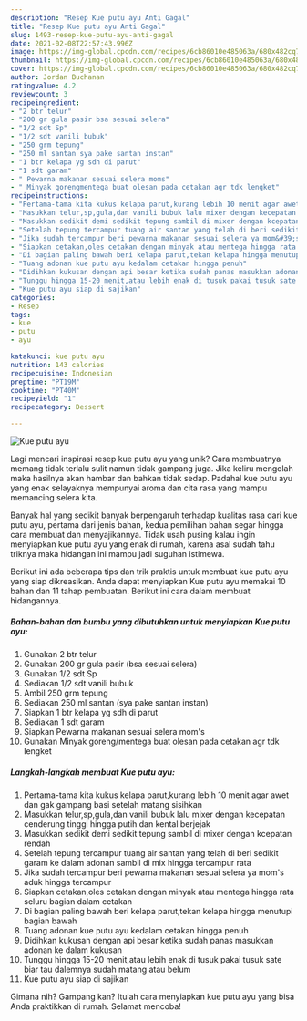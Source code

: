 ```yaml
---
description: "Resep Kue putu ayu Anti Gagal"
title: "Resep Kue putu ayu Anti Gagal"
slug: 1493-resep-kue-putu-ayu-anti-gagal
date: 2021-02-08T22:57:43.996Z
image: https://img-global.cpcdn.com/recipes/6cb86010e485063a/680x482cq70/kue-putu-ayu-foto-resep-utama.jpg
thumbnail: https://img-global.cpcdn.com/recipes/6cb86010e485063a/680x482cq70/kue-putu-ayu-foto-resep-utama.jpg
cover: https://img-global.cpcdn.com/recipes/6cb86010e485063a/680x482cq70/kue-putu-ayu-foto-resep-utama.jpg
author: Jordan Buchanan
ratingvalue: 4.2
reviewcount: 3
recipeingredient:
- "2 btr telur"
- "200 gr gula pasir bsa sesuai selera"
- "1/2 sdt Sp"
- "1/2 sdt vanili bubuk"
- "250 grm tepung"
- "250 ml santan sya pake santan instan"
- "1 btr kelapa yg sdh di parut"
- "1 sdt garam"
- " Pewarna makanan sesuai selera moms"
- " Minyak gorengmentega buat olesan pada cetakan agr tdk lengket"
recipeinstructions:
- "Pertama-tama kita kukus kelapa parut,kurang lebih 10 menit agar awet dan gak gampang basi setelah matang sisihkan"
- "Masukkan telur,sp,gula,dan vanili bubuk lalu mixer dengan kecepatan cenderung tinggi hingga putih dan kental berjejak"
- "Masukkan sedikit demi sedikit tepung sambil di mixer dengan kcepatan rendah"
- "Setelah tepung tercampur tuang air santan yang telah di beri sedikit garam ke dalam adonan sambil di mix hingga tercampur rata"
- "Jika sudah tercampur beri pewarna makanan sesuai selera ya mom&#39;s aduk hingga tercampur"
- "Siapkan cetakan,oles cetakan dengan minyak atau mentega hingga rata seluru bagian dalam cetakan"
- "Di bagian paling bawah beri kelapa parut,tekan kelapa hingga menutupi bagian bawah"
- "Tuang adonan kue putu ayu kedalam cetakan hingga penuh"
- "Didihkan kukusan dengan api besar ketika sudah panas masukkan adonan ke dalam kukusan"
- "Tunggu hingga 15-20 menit,atau lebih enak di tusuk pakai tusuk sate biar tau dalemnya sudah matang atau belum"
- "Kue putu ayu siap di sajikan"
categories:
- Resep
tags:
- kue
- putu
- ayu

katakunci: kue putu ayu 
nutrition: 143 calories
recipecuisine: Indonesian
preptime: "PT19M"
cooktime: "PT40M"
recipeyield: "1"
recipecategory: Dessert

---
```



![Kue putu ayu](https://img-global.cpcdn.com/recipes/6cb86010e485063a/680x482cq70/kue-putu-ayu-foto-resep-utama.jpg)

Lagi mencari inspirasi resep kue putu ayu yang unik? Cara membuatnya memang tidak terlalu sulit namun tidak gampang juga. Jika keliru mengolah maka hasilnya akan hambar dan bahkan tidak sedap. Padahal kue putu ayu yang enak selayaknya mempunyai aroma dan cita rasa yang mampu memancing selera kita.



Banyak hal yang sedikit banyak berpengaruh terhadap kualitas rasa dari kue putu ayu, pertama dari jenis bahan, kedua pemilihan bahan segar hingga cara membuat dan menyajikannya. Tidak usah pusing kalau ingin menyiapkan kue putu ayu yang enak di rumah, karena asal sudah tahu triknya maka hidangan ini mampu jadi suguhan istimewa.


Berikut ini ada beberapa tips dan trik praktis untuk membuat kue putu ayu yang siap dikreasikan. Anda dapat menyiapkan Kue putu ayu memakai 10 bahan dan 11 tahap pembuatan. Berikut ini cara dalam membuat hidangannya.

<!--inarticleads1-->

##### Bahan-bahan dan bumbu yang dibutuhkan untuk menyiapkan Kue putu ayu:

1. Gunakan 2 btr telur
1. Gunakan 200 gr gula pasir (bsa sesuai selera)
1. Gunakan 1/2 sdt Sp
1. Sediakan 1/2 sdt vanili bubuk
1. Ambil 250 grm tepung
1. Sediakan 250 ml santan (sya pake santan instan)
1. Siapkan 1 btr kelapa yg sdh di parut
1. Sediakan 1 sdt garam
1. Siapkan  Pewarna makanan sesuai selera mom&#39;s
1. Gunakan  Minyak goreng/mentega buat olesan pada cetakan agr tdk lengket




<!--inarticleads2-->

##### Langkah-langkah membuat Kue putu ayu:

1. Pertama-tama kita kukus kelapa parut,kurang lebih 10 menit agar awet dan gak gampang basi setelah matang sisihkan
1. Masukkan telur,sp,gula,dan vanili bubuk lalu mixer dengan kecepatan cenderung tinggi hingga putih dan kental berjejak
1. Masukkan sedikit demi sedikit tepung sambil di mixer dengan kcepatan rendah
1. Setelah tepung tercampur tuang air santan yang telah di beri sedikit garam ke dalam adonan sambil di mix hingga tercampur rata
1. Jika sudah tercampur beri pewarna makanan sesuai selera ya mom&#39;s aduk hingga tercampur
1. Siapkan cetakan,oles cetakan dengan minyak atau mentega hingga rata seluru bagian dalam cetakan
1. Di bagian paling bawah beri kelapa parut,tekan kelapa hingga menutupi bagian bawah
1. Tuang adonan kue putu ayu kedalam cetakan hingga penuh
1. Didihkan kukusan dengan api besar ketika sudah panas masukkan adonan ke dalam kukusan
1. Tunggu hingga 15-20 menit,atau lebih enak di tusuk pakai tusuk sate biar tau dalemnya sudah matang atau belum
1. Kue putu ayu siap di sajikan




Gimana nih? Gampang kan? Itulah cara menyiapkan kue putu ayu yang bisa Anda praktikkan di rumah. Selamat mencoba!
